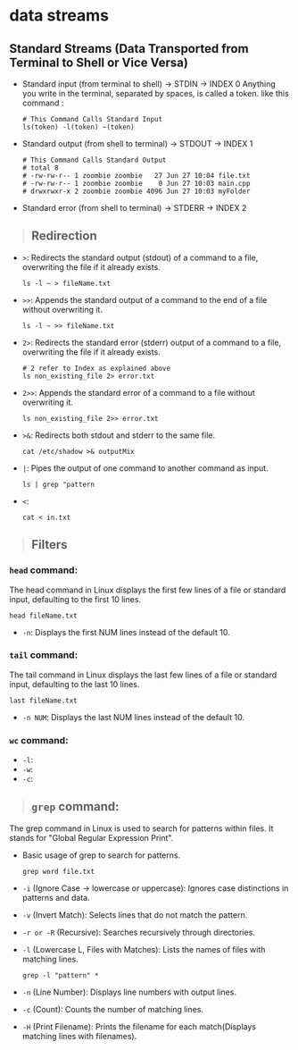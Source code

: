 # data streams

## Standard Streams (Data Transported from Terminal to Shell or Vice Versa)

- Standard input (from terminal to shell) -> STDIN -> INDEX 0
  Anything you write in the terminal, separated by spaces, is called a token.
  like this command :

  ```shell
  # This Command Calls Standard Input
  ls(token) -l(token) ~(token)
  ```

- Standard output (from shell to terminal) -> STDOUT -> INDEX 1

  ```shell
  # This Command Calls Standard Output
  # total 8
  # -rw-rw-r-- 1 zoombie zoombie   27 Jun 27 10:04 file.txt
  # -rw-rw-r-- 1 zoombie zoombie    0 Jun 27 10:03 main.cpp
  # drwxrwxr-x 2 zoombie zoombie 4096 Jun 27 10:03 myFolder
  ```

- Standard error (from shell to terminal) -> STDERR -> INDEX 2

> ## Redirection

<!-- ouput -->

- `>`: Redirects the standard output (stdout) of a command to a file, overwriting the file if it already exists.

  ```shell
  ls -l ~ > fileName.txt
  ```

- `>>`: Appends the standard output of a command to the end of a file without overwriting it.

  ```shell
  ls -l ~ >> fileName.txt
  ```

- `2>`: Redirects the standard error (stderr) output of a command to a file, overwriting the file if it already exists.

  ```shell
  # 2 refer to Index as explained above
  ls non_existing_file 2> error.txt
  ```

- `2>>`: Appends the standard error of a command to a file without overwriting it.

  ```shell
  ls non_existing_file 2>> error.txt
  ```

- `>&`: Redirects both stdout and stderr to the same file.

  ```shell
  cat /etc/shadow >& outputMix
  ```

- `|`: Pipes the output of one command to another command as input.

  ```shell
  ls | grep "pattern
  ```

<!-- input -->

- `<`:

  ```shell
  cat < in.txt
  ```

> ## Filters

### `head` command:

The head command in Linux displays the first few lines of a file or standard input, defaulting to the first 10 lines.

```shell
head fileName.txt
```

- `-n`: Displays the first NUM lines instead of the default 10.

### `tail` command:

The tail command in Linux displays the last few lines of a file or standard input, defaulting to the last 10 lines.

```shell
last fileName.txt
```

- `-n NUM`: Displays the last NUM lines instead of the default 10.

### `wc` command:

- `-l`:
- `-w`:
- `-c`:

> ## `grep` command:

The grep command in Linux is used to search for patterns within files. It stands for "Global Regular Expression Print".

- Basic usage of grep to search for patterns.

  ```shell
  grep word file.txt
  ```

- `-i` (Ignore Case -> lowercase or uppercase): Ignores case distinctions in patterns and data.
- `-v` (Invert Match): Selects lines that do not match the pattern.
- `-r or -R` (Recursive): Searches recursively through directories.
- `-l` (Lowercase L, Files with Matches): Lists the names of files with matching lines.

  ```shell
  grep -l "pattern" *
  ```

- `-n` (Line Number): Displays line numbers with output lines.
- `-c` (Count): Counts the number of matching lines.
- `-H` (Print Filename): Prints the filename for each match(Displays matching lines with filenames).
